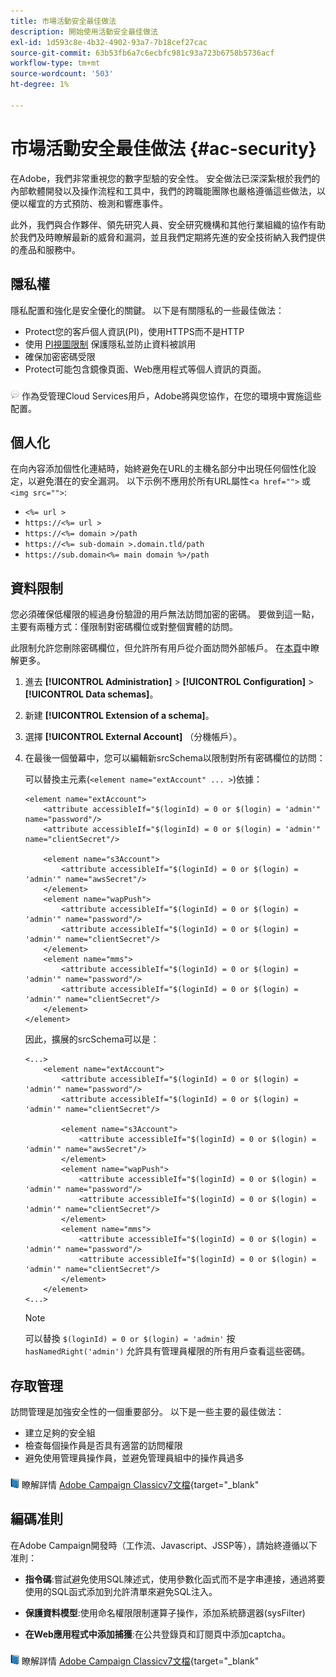 ```yaml
---
title: 市場活動安全最佳做法
description: 開始使用活動安全最佳做法
exl-id: 1d593c8e-4b32-4902-93a7-7b18cef27cac
source-git-commit: 63b53fb6a7c6ecbfc981c93a723b6758b5736acf
workflow-type: tm+mt
source-wordcount: '503'
ht-degree: 1%

---
```


# 市場活動安全最佳做法 {#ac-security}

在Adobe，我們非常重視您的數字型驗的安全性。 安全做法已深深紮根於我們的內部軟體開發以及操作流程和工具中，我們的跨職能團隊也嚴格遵循這些做法，以便以權宜的方式預防、檢測和響應事件。

此外，我們與合作夥伴、領先研究人員、安全研究機構和其他行業組織的協作有助於我們及時瞭解最新的威脅和漏洞，並且我們定期將先進的安全技術納入我們提供的產品和服務中。

## 隱私權

隱私配置和強化是安全優化的關鍵。 以下是有關隱私的一些最佳做法：

* Protect您的客戶個人資訊(PI)，使用HTTPS而不是HTTP
* 使用 [PI視圖限制](../dev/restrict-pi-view.md) 保護隱私並防止資料被誤用
* 確保加密密碼受限
* Protect可能包含鏡像頁面、Web應用程式等個人資訊的頁面。

![](../assets/do-not-localize/speech.png)  作為受管理Cloud Services用戶，Adobe將與您協作，在您的環境中實施這些配置。

## 個人化

在向內容添加個性化連結時，始終避免在URL的主機名部分中出現任何個性化設定，以避免潛在的安全漏洞。 以下示例不應用於所有URL屬性&lt;`a href="">` 或 `<img src="">`:

* `<%= url >`
* `https://<%= url >`
* `https://<%= domain >/path`
* `https://<%= sub-domain >.domain.tld/path`
* `https://sub.domain<%= main domain %>/path`

## 資料限制

您必須確保低權限的經過身份驗證的用戶無法訪問加密的密碼。 要做到這一點，主要有兩種方式：僅限制對密碼欄位或對整個實體的訪問。

此限制允許您刪除密碼欄位，但允許所有用戶從介面訪問外部帳戶。 在[本頁](../dev/restrict-pi-view.md)中瞭解更多。

1. 進去 **[!UICONTROL Administration]** > **[!UICONTROL Configuration]** > **[!UICONTROL Data schemas]**。

1. 新建 **[!UICONTROL Extension of a schema]**。

1. 選擇 **[!UICONTROL External Account]** （分機帳戶）。

1. 在最後一個螢幕中，您可以編輯新srcSchema以限制對所有密碼欄位的訪問：

   可以替換主元素(`<element name="extAccount" ... >`)依據：

   ```
   <element name="extAccount">
       <attribute accessibleIf="$(loginId) = 0 or $(login) = 'admin'" name="password"/>
       <attribute accessibleIf="$(loginId) = 0 or $(login) = 'admin'" name="clientSecret"/>
   
       <element name="s3Account">
           <attribute accessibleIf="$(loginId) = 0 or $(login) = 'admin'" name="awsSecret"/>
       </element>
       <element name="wapPush">
           <attribute accessibleIf="$(loginId) = 0 or $(login) = 'admin'" name="password"/>
           <attribute accessibleIf="$(loginId) = 0 or $(login) = 'admin'" name="clientSecret"/>
       </element>
       <element name="mms">
           <attribute accessibleIf="$(loginId) = 0 or $(login) = 'admin'" name="password"/>
           <attribute accessibleIf="$(loginId) = 0 or $(login) = 'admin'" name="clientSecret"/>
       </element>
   </element>
   ```

   因此，擴展的srcSchema可以是：

   ```
   <...>
       <element name="extAccount">
           <attribute accessibleIf="$(loginId) = 0 or $(login) = 'admin'" name="password"/>
           <attribute accessibleIf="$(loginId) = 0 or $(login) = 'admin'" name="clientSecret"/>
   
           <element name="s3Account">
               <attribute accessibleIf="$(loginId) = 0 or $(login) = 'admin'" name="awsSecret"/>
           </element>
           <element name="wapPush">
               <attribute accessibleIf="$(loginId) = 0 or $(login) = 'admin'" name="password"/>
               <attribute accessibleIf="$(loginId) = 0 or $(login) = 'admin'" name="clientSecret"/>
           </element>
           <element name="mms">
               <attribute accessibleIf="$(loginId) = 0 or $(login) = 'admin'" name="password"/>
               <attribute accessibleIf="$(loginId) = 0 or $(login) = 'admin'" name="clientSecret"/>
           </element>
       </element>
   <...> 
   ```

   >[!NOTE]
   >
   >可以替換 `$(loginId) = 0 or $(login) = 'admin'` 按 `hasNamedRight('admin')` 允許具有管理員權限的所有用戶查看這些密碼。


## 存取管理

訪問管理是加強安全性的一個重要部分。 以下是一些主要的最佳做法：

* 建立足夠的安全組
* 檢查每個操作員是否具有適當的訪問權限
* 避免使用管理員操作員，並避免管理員組中的操作員過多

![](../assets/do-not-localize/book.png) 瞭解詳情 [Adobe Campaign Classicv7文檔](https://experienceleague.adobe.com/docs/campaign-classic/using/installing-campaign-classic/security-privacy/access-management.html?lang=en#webapp-operator){target=&quot;_blank&quot;

## 編碼准則

在Adobe Campaign開發時（工作流、Javascript、JSSP等），請始終遵循以下准則：

* **指令碼**:嘗試避免使用SQL陳述式，使用參數化函式而不是字串連接，通過將要使用的SQL函式添加到允許清單來避免SQL注入。

* **保護資料模型**:使用命名權限限制運算子操作，添加系統篩選器(sysFilter)

* **在Web應用程式中添加捕獲**:在公共登錄頁和訂閱頁中添加captcha。

![](../assets/do-not-localize/book.png) 瞭解詳情 [Adobe Campaign Classicv7文檔](https://experienceleague.adobe.com/docs/campaign-classic/using/installing-campaign-classic/security-privacy/scripting-coding-guidelines.html?lang=en#installing-campaign-classic){target=&quot;_blank&quot;
